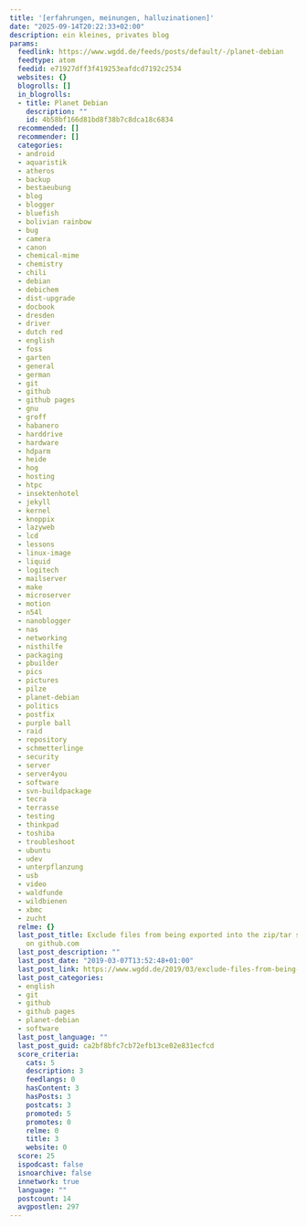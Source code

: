 ```yaml
---
title: '[erfahrungen, meinungen, halluzinationen]'
date: "2025-09-14T20:22:33+02:00"
description: ein kleines, privates blog
params:
  feedlink: https://www.wgdd.de/feeds/posts/default/-/planet-debian
  feedtype: atom
  feedid: e71927dff3f419253eafdcd7192c2534
  websites: {}
  blogrolls: []
  in_blogrolls:
  - title: Planet Debian
    description: ""
    id: 4b58bf166d81bd8f38b7c8dca18c6834
  recommended: []
  recommender: []
  categories:
  - android
  - aquaristik
  - atheros
  - backup
  - bestaeubung
  - blog
  - blogger
  - bluefish
  - bolivian rainbow
  - bug
  - camera
  - canon
  - chemical-mime
  - chemistry
  - chili
  - debian
  - debichem
  - dist-upgrade
  - docbook
  - dresden
  - driver
  - dutch red
  - english
  - foss
  - garten
  - general
  - german
  - git
  - github
  - github pages
  - gnu
  - groff
  - habanero
  - harddrive
  - hardware
  - hdparm
  - heide
  - hog
  - hosting
  - htpc
  - insektenhotel
  - jekyll
  - kernel
  - knoppix
  - lazyweb
  - lcd
  - lessons
  - linux-image
  - liquid
  - logitech
  - mailserver
  - make
  - microserver
  - motion
  - n54l
  - nanoblogger
  - nas
  - networking
  - nisthilfe
  - packaging
  - pbuilder
  - pics
  - pictures
  - pilze
  - planet-debian
  - politics
  - postfix
  - purple ball
  - raid
  - repository
  - schmetterlinge
  - security
  - server
  - server4you
  - software
  - svn-buildpackage
  - tecra
  - terrasse
  - testing
  - thinkpad
  - toshiba
  - troubleshoot
  - ubuntu
  - udev
  - unterpflanzung
  - usb
  - video
  - waldfunde
  - wildbienen
  - xbmc
  - zucht
  relme: {}
  last_post_title: Exclude files from being exported into the zip/tar source archives
    on github.com
  last_post_description: ""
  last_post_date: "2019-03-07T13:52:48+01:00"
  last_post_link: https://www.wgdd.de/2019/03/exclude-files-from-being-exported-into.html
  last_post_categories:
  - english
  - git
  - github
  - github pages
  - planet-debian
  - software
  last_post_language: ""
  last_post_guid: ca2bf8bfc7cb72efb13ce02e831ecfcd
  score_criteria:
    cats: 5
    description: 3
    feedlangs: 0
    hasContent: 3
    hasPosts: 3
    postcats: 3
    promoted: 5
    promotes: 0
    relme: 0
    title: 3
    website: 0
  score: 25
  ispodcast: false
  isnoarchive: false
  innetwork: true
  language: ""
  postcount: 14
  avgpostlen: 297
---
```


